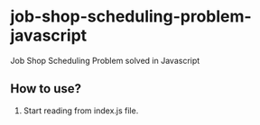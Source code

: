 # job-shop-scheduling-problem-javascript
Job Shop Scheduling Problem solved in Javascript

## How to use?
1. Start reading from index.js file. 
